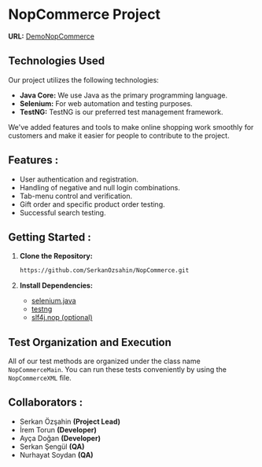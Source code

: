 # NopCommerce Project

**URL:** [DemoNopCommerce](https://demo.nopcommerce.com/)

## Technologies Used

Our project utilizes the following technologies:

- **Java Core:** We use Java as the primary programming language.
- **Selenium:** For web automation and testing purposes.
- **TestNG:** TestNG is our preferred test management framework.

 We've added features and tools to make online shopping work smoothly for customers and make it easier for people to contribute to the project.  

## Features :

- User authentication and registration.
- Handling of negative and null login combinations.
- Tab-menu control and verification.
- Gift order and specific product order testing.
- Successful search testing.

## Getting Started :

1. **Clone the Repository:**

   ```bash
   https://github.com/SerkanOzsahin/NopCommerce.git
   
2. **Install Dependencies:**

   - [selenium.java](https://mvnrepository.com/artifact/org.seleniumhq.selenium/selenium-java)
   - [testng](https://mvnrepository.com/artifact/org.testng/testng)
   - [slf4j.nop (optional)](https://mvnrepository.com/artifact/org.slf4j/slf4j-nop)
  
## Test Organization and Execution

All of our test methods are organized under the class name `NopCommerceMain`. You can run these tests conveniently by using the `NopCommerceXML` file.
   
## Collaborators : 

- Serkan Özşahin **(Project Lead)**
- İrem Torun **(Developer)**
- Ayça Doğan **(Developer)**
- Serkan Şengül **(QA)**
- Nurhayat Soydan **(QA)**
